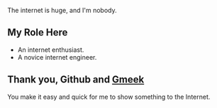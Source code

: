 The internet is huge, and I'm nobody.

## My Role Here
- An internet enthusiast.
- A novice internet engineer.


## Thank you, Github and [Gmeek](https://meekdai.com/Gmeek.html)
You make it easy and quick for me to show something to the Internet.
